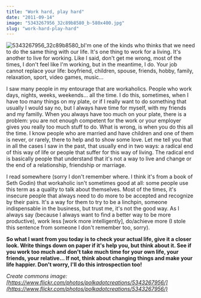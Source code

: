 ```yaml
---
title: "Work hard, play hard"
date: "2011-09-14"
image: "5343267956_32c89b8580_b-580x400.jpg"
slug: "work-hard-play-hard"
---
```


![](images/5343267956_32c89b8580_b-580x400.jpg "5343267956_32c89b8580_b")I'm one of the kinds who thinks that we need to do the same thing with our life. It's one thing to work for a living. It's another to live for working. Like I said, don't get me wrong, most of the times, I don't feel like I'm working, but in the meantime, I do. Your job cannot replace your life: boyfriend, children, spouse, friends, hobby, family, relaxation, sport, video games, music...

I saw many people in my entourage that are workaholics. People who work days, nights, weeks, weekends... all the time. I do this, sometimes, when I have too many things on my plate, or if I really want to do something that usually I would say no, but I always have time for myself, with my friends and my familly. When you always have too much on your plate, there is a problem: you are not enough competent for the work or your employer gives you really too much stuff to do. What is wrong, is when you do this all the time. I know people who are married and have children and one of them is never, or rarely, there to help and to show some love. Let me tell you that in all the cases I saw in the past, that usually end in two ways: a radical end of this way of life or people that suffer for this way of living. The radical end is basically people that understand that it's not a way to live and change or the end of a relationship, friendship or marriage.

I read somewhere (sorry I don't remember where. I think it's from a book of Seth Godin) that workaholic isn't sometimes good at all: some people use this term as a quality to talk about themselves. Most of the times, it's insecure people that always need to do more to be accepted and recognize by their pairs. It's a way for them to try to be a linchpin, someone indispensable in the business, but trust me, it's not the good way. As I always say (because I always want to find a better way to be more productive), work less \[work more intelligently\], do/achieve more (I stole this sentence from someone I don't remember too, sorry).

**So what I want from you today is to check your actual life, give it a closer look. Write things down on paper if it's help you, but think about it. See if you work too much and don't take much time for your own life, your friends, your relative... If not, think about changing things and make your life happier. Don't worry, I'll do this introspection too!**

_Create commons image: [https://www.flickr.com/photos/polkadotcreations/5343267956/](https://www.flickr.com/photos/polkadotcreations/5343267956/)_
